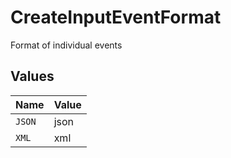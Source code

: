 # CreateInputEventFormat

Format of individual events


## Values

| Name   | Value  |
| ------ | ------ |
| `JSON` | json   |
| `XML`  | xml    |
